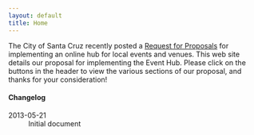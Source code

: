 ```yaml
---
layout: default
title: Home
---
```

The City of Santa Cruz recently posted a
[Request for Proposals](http://www.cityofsantacruz.com/index.aspx?page=36&amp;recordid=1219&amp;returnURL=%2findex.aspx%3fpage%3d445)
for implementing an online hub for local events and venues.  This web site details our proposal for
implementing the Event Hub.  Please click on the buttons in the header to view the various sections
of our proposal, and thanks for your consideration!
  
#### Changelog

<dl>
  <dt>2013-05-21</dt>
  <dd>Initial document</dd>
</dl>
  
